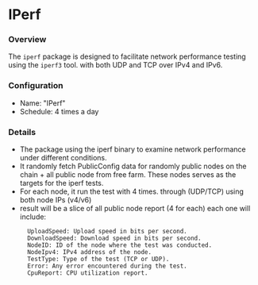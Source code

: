 # IPerf

### Overview

The `iperf` package is designed to facilitate network performance testing using the `iperf3` tool. with both UDP and TCP over IPv4 and IPv6.

### Configuration

- Name: "IPerf"
- Schedule: 4 times a day

### Details

- The package using the iperf binary to examine network performance under different conditions.
- It randomly fetch PublicConfig data for randomly public nodes on the chain + all public node from free farm. These nodes serves as the targets for the iperf tests.
- For each node, it run the test with 4 times. through (UDP/TCP) using both node IPs (v4/v6)
- result will be a slice of all public node report (4 for each) each one will include:
  ```
    UploadSpeed: Upload speed in bits per second.
    DownloadSpeed: Download speed in bits per second.
    NodeID: ID of the node where the test was conducted.
    NodeIpv4: IPv4 address of the node.
    TestType: Type of the test (TCP or UDP).
    Error: Any error encountered during the test.
    CpuReport: CPU utilization report.
  ```
